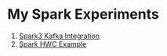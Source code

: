 # My Spark Experiments

1. [Spark3 Kafka Integration](https://github.com/rangareddy/ranga_spark_experiments/tree/master/spark3-kafka-integration)
2. [Spark HWC Example](https://github.com/rangareddy/ranga_spark_experiments/tree/master/SparkCDPHWCExample)
